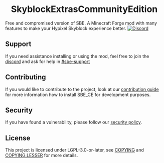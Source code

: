 <h1 align="center">SkyblockExtrasCommunityEdition</h1>
Free and compromised version of SBE.
A Minecraft Forge mod with many features to make your Hypixel Skyblock experience better.
  <a href="https://discord.gg/sbe" target="_blank">
    <img alt="Discord" src="https://img.shields.io/discord/450878205294018560?color=56bcd3&label=discord" />
  </a>
  
## Support

If you need assistance installing or using the mod, feel free to join the [discord](https://discord.gg/sbe) and ask for help in [#sbe-support](discord://discord.com/channels/516977525906341928/714332750156660756)

## Contributing

If you would like to contribute to the project, look at our [contribution guide](CONTRIBUTING.md) for more information how to install SBE_CE for development purposes.

## Security

If you have found a vulnerability, please follow our [security policy](.github/SECURITY.md).

## License

This project is licensed under LGPL-3.0-or-later, see [COPYING](COPYING) and [COPYING.LESSER](COPYING.LESSER) for more details.

